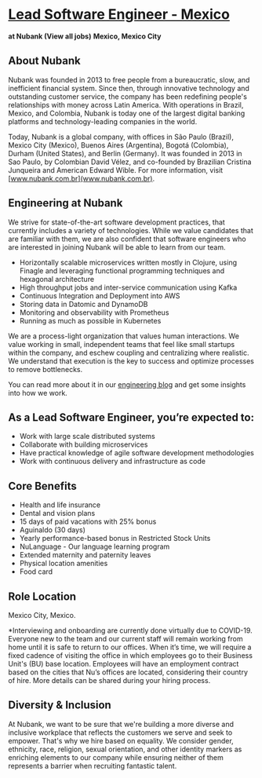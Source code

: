 # [Lead Software Engineer - Mexico](https://boards.greenhouse.io/nubank/jobs/4555685?t=f35a5fb11)

**at Nubank (View all jobs)**
**Mexico, Mexico City**

## About Nubank
Nubank was founded in 2013 to free people from a bureaucratic, slow, and inefficient financial system. Since then, through innovative technology and outstanding customer service, the company has been redefining people's relationships with money across Latin America. With operations in Brazil, Mexico, and Colombia, Nubank is today one of the largest digital banking platforms and technology-leading companies in the world.

Today, Nubank is a global company, with offices in São Paulo (Brazil), Mexico City (Mexico), Buenos Aires (Argentina), Bogotá (Colombia), Durham (United States), and Berlin (Germany). It was founded in 2013 in Sao Paulo, by Colombian David Vélez, and co-founded by Brazilian Cristina Junqueira and American Edward Wible. For more information, visit [www.nubank.com.br](www.nubank.com.br).

## Engineering at Nubank
We strive for state-of-the-art software development practices, that currently includes a variety of technologies. While we value candidates that are familiar with them, we are also confident that software engineers who are interested in joining Nubank will be able to learn from our team.

- Horizontally scalable microservices written mostly in Clojure, using Finagle and leveraging functional programming techniques and hexagonal architecture
- High throughput jobs and inter-service communication using Kafka
- Continuous Integration and Deployment into AWS
- Storing data in Datomic and DynamoDB
- Monitoring and observability with Prometheus
- Running as much as possible in Kubernetes

We are a process-light organization that values human interactions. We value working in small, independent teams that feel like small startups within the company, and eschew coupling and centralizing where realistic. We understand that execution is the key to success and optimize processes to remove bottlenecks.

You can read more about it in our [engineering blog](https://medium.com/nubank-tech) and get some insights into how we work.

## As a Lead Software Engineer, you’re expected to:
- Work with large scale distributed systems
- Collaborate with building microservices
- Have practical knowledge of agile software development methodologies
- Work with continuous delivery and infrastructure as code

## Core Benefits
- Health and life insurance
- Dental and vision plans
- 15 days of paid vacations with 25% bonus
- Aguinaldo (30 days)
- Yearly performance-based bonus in Restricted Stock Units
- NuLanguage - Our language learning program
- Extended maternity and paternity leaves
- Physical location amenities
- Food card

## Role Location
Mexico City, Mexico.

*Interviewing and onboarding are currently done virtually due to COVID-19. Everyone new to the team and our current staff will remain working from home until it is safe to return to our offices. When it’s time, we will require a fixed cadence of visiting the office in which employees go to their Business Unit's (BU) base location. Employees will have an employment contract based on the cities that Nu’s offices are located, considering their country of hire. More details can be shared during your hiring process.

## Diversity & Inclusion
At Nubank, we want to be sure that we're building a more diverse and inclusive workplace that reflects the customers we serve and seek to empower. That's why we hire based on equality. We consider gender, ethnicity, race, religion, sexual orientation, and other identity markers as enriching elements to our company while ensuring neither of them represents a barrier when recruiting fantastic talent.

